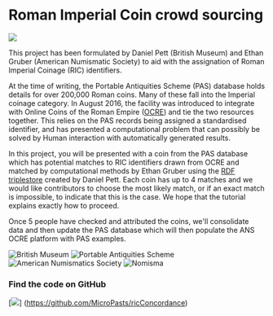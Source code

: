 # Roman Imperial Coin crowd sourcing

![](https://micropasts-other.s3.amazonaws.com/other/ocre.png)

This project has been formulated by Daniel Pett (British Museum) and Ethan Gruber (American Numismatic Society) to aid
with the assignation of Roman Imperial Coinage (RIC) identifiers. 

At the time of writing, the Portable Antiquities Scheme (PAS) database holds details for over 200,000 Roman coins. Many of 
these fall into the Imperial coinage category. In August 2016, the facility was introduced to integrate with Online 
Coins of the Roman Empire ([OCRE](http://numismatics.org/ocre/)) and tie the two resources together. This relies on the 
PAS records being assigned a standardised identifier, and has presented a computational problem that can possibly be 
solved by Human interaction with automatically generated results.

In this project, you will be presented with a coin from the PAS database which has potential matches to RIC identifiers
drawn from OCRE and matched by computational methods by Ethan Gruber using the [RDF triplestore](https://data.finds.org.uk)
created by Daniel Pett. Each coin has up to 4 matches and we would like contributors to choose the most likely match, or
if an exact match is impossible, to indicate that this is the case. We hope that the tutorial explains exactly how to 
proceed.

Once 5 people have checked and attributed the coins, we'll consolidate data and then update the PAS database which will 
then populate the ANS OCRE platform with PAS examples.

![British Museum](http://finds.org.uk/images/logos/bm_logo.png)
![Portable Antiquities Scheme](http://www.dayofarchaeology.com/wp-content/uploads/2011/05/pasrgbsize4.jpg)
![American Numismatics Society](http://numismatics.org/pmwiki/pub/skins/ans/ans_seal.gif)
![Nomisma](https://finds.org.uk/assets/logos/nomisma.png)

### Find the code on GitHub

[![](http://media.creativebloq.futurecdn.net/sites/creativebloq.com/files/images/2013/06/16-logo.jpg)]
(https://github.com/MicroPasts/ricConcordance)